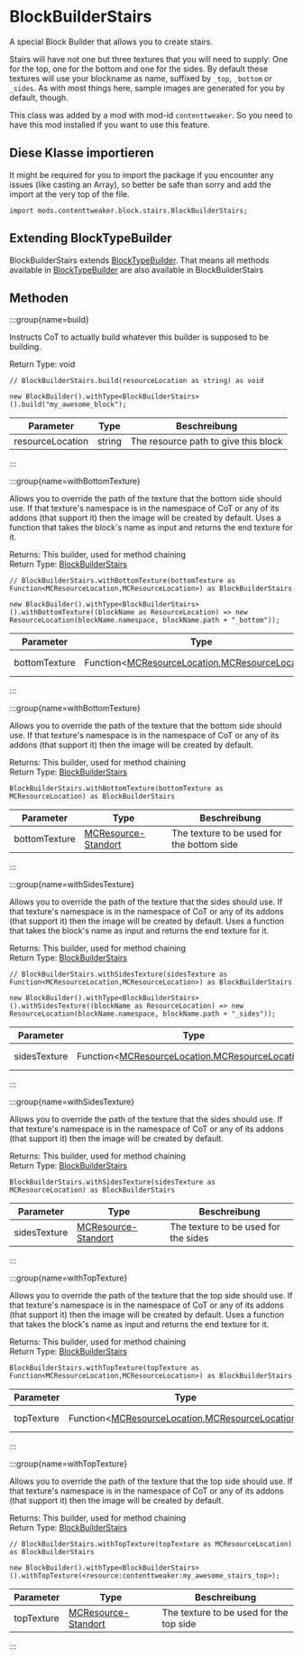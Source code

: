 # BlockBuilderStairs

A special Block Builder that allows you to create stairs.

 Stairs will have not one but three textures that you will need to supply: One for the top, one for the bottom and one for the sides. By default these textures will use your blockname as name, suffixed by `_top`, `_bottom` or `_sides`. As with most things here, sample images are generated for you by default, though.

This class was added by a mod with mod-id `contenttweaker`. So you need to have this mod installed if you want to use this feature.

## Diese Klasse importieren

It might be required for you to import the package if you encounter any issues (like casting an Array), so better be safe than sorry and add the import at the very top of the file.
```zenscript
import mods.contenttweaker.block.stairs.BlockBuilderStairs;
```


## Extending BlockTypeBuilder

BlockBuilderStairs extends [BlockTypeBuilder](/mods/contenttweaker/API/block/BlockTypeBuilder). That means all methods available in [BlockTypeBuilder](/mods/contenttweaker/API/block/BlockTypeBuilder) are also available in BlockBuilderStairs

## Methoden

:::group{name=build}

Instructs CoT to actually build whatever this builder is supposed to be building.

Return Type: void

```zenscript
// BlockBuilderStairs.build(resourceLocation as string) as void

new BlockBuilder().withType<BlockBuilderStairs>().build("my_awesome_block");
```

| Parameter        | Type   | Beschreibung                         |
| ---------------- | ------ | ------------------------------------ |
| resourceLocation | string | The resource path to give this block |


:::

:::group{name=withBottomTexture}

Allows you to override the path of the texture that the bottom side should use. If that texture's namespace is in the namespace of CoT or any of its addons (that support it) then the image will be created by default. Uses a function that takes the block's name as input and returns the end texture for it.

Returns: This builder, used for method chaining  
Return Type: [BlockBuilderStairs](/mods/contenttweaker/API/block/stairs/BlockBuilderStairs)

```zenscript
// BlockBuilderStairs.withBottomTexture(bottomTexture as Function<MCResourceLocation,MCResourceLocation>) as BlockBuilderStairs

new BlockBuilder().withType<BlockBuilderStairs>().withBottomTexture((blockName as ResourceLocation) => new ResourceLocation(blockName.namespace, blockName.path + "_bottom"));
```

| Parameter     | Type                                                                                                                                              | Beschreibung        |
| ------------- | ------------------------------------------------------------------------------------------------------------------------------------------------- | ------------------- |
| bottomTexture | Function&lt;[MCResourceLocation](/vanilla/api/util/MCResourceLocation),[MCResourceLocation](/vanilla/api/util/MCResourceLocation)&gt; | The function to use |


:::

:::group{name=withBottomTexture}

Allows you to override the path of the texture that the bottom side should use. If that texture's namespace is in the namespace of CoT or any of its addons (that support it) then the image will be created by default.

Returns: This builder, used for method chaining  
Return Type: [BlockBuilderStairs](/mods/contenttweaker/API/block/stairs/BlockBuilderStairs)

```zenscript
BlockBuilderStairs.withBottomTexture(bottomTexture as MCResourceLocation) as BlockBuilderStairs
```

| Parameter     | Type                                                        | Beschreibung                               |
| ------------- | ----------------------------------------------------------- | ------------------------------------------ |
| bottomTexture | [MCResource-Standort](/vanilla/api/util/MCResourceLocation) | The texture to be used for the bottom side |


:::

:::group{name=withSidesTexture}

Allows you to override the path of the texture that the sides should use. If that texture's namespace is in the namespace of CoT or any of its addons (that support it) then the image will be created by default. Uses a function that takes the block's name as input and returns the end texture for it.

Returns: This builder, used for method chaining  
Return Type: [BlockBuilderStairs](/mods/contenttweaker/API/block/stairs/BlockBuilderStairs)

```zenscript
// BlockBuilderStairs.withSidesTexture(sidesTexture as Function<MCResourceLocation,MCResourceLocation>) as BlockBuilderStairs

new BlockBuilder().withType<BlockBuilderStairs>().withSidesTexture((blockName as ResourceLocation) => new ResourceLocation(blockName.namespace, blockName.path + "_sides"));
```

| Parameter    | Type                                                                                                                                              | Beschreibung        |
| ------------ | ------------------------------------------------------------------------------------------------------------------------------------------------- | ------------------- |
| sidesTexture | Function&lt;[MCResourceLocation](/vanilla/api/util/MCResourceLocation),[MCResourceLocation](/vanilla/api/util/MCResourceLocation)&gt; | The function to use |


:::

:::group{name=withSidesTexture}

Allows you to override the path of the texture that the sides should use. If that texture's namespace is in the namespace of CoT or any of its addons (that support it) then the image will be created by default.

Returns: This builder, used for method chaining  
Return Type: [BlockBuilderStairs](/mods/contenttweaker/API/block/stairs/BlockBuilderStairs)

```zenscript
BlockBuilderStairs.withSidesTexture(sidesTexture as MCResourceLocation) as BlockBuilderStairs
```

| Parameter    | Type                                                        | Beschreibung                         |
| ------------ | ----------------------------------------------------------- | ------------------------------------ |
| sidesTexture | [MCResource-Standort](/vanilla/api/util/MCResourceLocation) | The texture to be used for the sides |


:::

:::group{name=withTopTexture}

Allows you to override the path of the texture that the top side should use. If that texture's namespace is in the namespace of CoT or any of its addons (that support it) then the image will be created by default. Uses a function that takes the block's name as input and returns the end texture for it.

Returns: This builder, used for method chaining  
Return Type: [BlockBuilderStairs](/mods/contenttweaker/API/block/stairs/BlockBuilderStairs)

```zenscript
BlockBuilderStairs.withTopTexture(topTexture as Function<MCResourceLocation,MCResourceLocation>) as BlockBuilderStairs
```

| Parameter  | Type                                                                                                                                              | Beschreibung        |
| ---------- | ------------------------------------------------------------------------------------------------------------------------------------------------- | ------------------- |
| topTexture | Function&lt;[MCResourceLocation](/vanilla/api/util/MCResourceLocation),[MCResourceLocation](/vanilla/api/util/MCResourceLocation)&gt; | The function to use |


:::

:::group{name=withTopTexture}

Allows you to override the path of the texture that the top side should use. If that texture's namespace is in the namespace of CoT or any of its addons (that support it) then the image will be created by default.

Returns: This builder, used for method chaining  
Return Type: [BlockBuilderStairs](/mods/contenttweaker/API/block/stairs/BlockBuilderStairs)

```zenscript
// BlockBuilderStairs.withTopTexture(topTexture as MCResourceLocation) as BlockBuilderStairs

new BlockBuilder().withType<BlockBuilderStairs>().withTopTexture(<resource:contenttweaker:my_awesome_stairs_top>);
```

| Parameter  | Type                                                        | Beschreibung                            |
| ---------- | ----------------------------------------------------------- | --------------------------------------- |
| topTexture | [MCResource-Standort](/vanilla/api/util/MCResourceLocation) | The texture to be used for the top side |


:::


